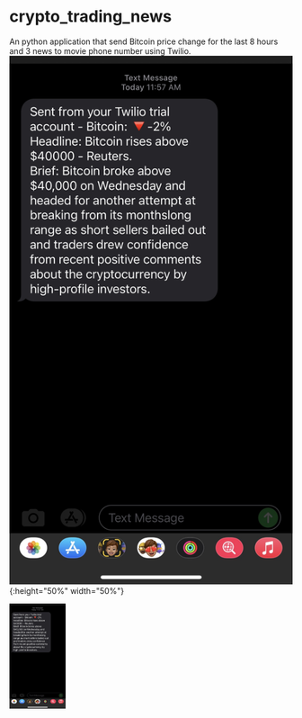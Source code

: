 # crypto_trading_news
An python application that send Bitcoin price change for the last 8 hours and 3 news to movie phone number using Twilio. 
![alt text](https://github.com/petersuns/crypto_trading_news/blob/main/message%20from%20phone.jpg?raw=true){:height="50%" width="50%"}


<img src="https://github.com/petersuns/crypto_trading_news/blob/main/message%20from%20phone.jpg?raw=true" width="100">
